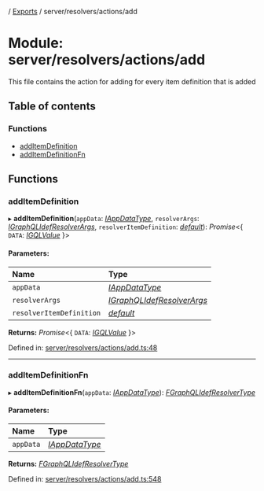 [](../README.md) / [Exports](../modules.md) / server/resolvers/actions/add

# Module: server/resolvers/actions/add

This file contains the action for adding for every item definition that
is added

## Table of contents

### Functions

- [addItemDefinition](server_resolvers_actions_add.md#additemdefinition)
- [addItemDefinitionFn](server_resolvers_actions_add.md#additemdefinitionfn)

## Functions

### addItemDefinition

▸ **addItemDefinition**(`appData`: [*IAppDataType*](../interfaces/server.iappdatatype.md), `resolverArgs`: [*IGraphQLIdefResolverArgs*](../interfaces/base_root_gql.igraphqlidefresolverargs.md), `resolverItemDefinition`: [*default*](../classes/base_root_module_itemdefinition.default.md)): *Promise*<{ `DATA`: [*IGQLValue*](../interfaces/gql_querier.igqlvalue.md)  }\>

#### Parameters:

Name | Type |
:------ | :------ |
`appData` | [*IAppDataType*](../interfaces/server.iappdatatype.md) |
`resolverArgs` | [*IGraphQLIdefResolverArgs*](../interfaces/base_root_gql.igraphqlidefresolverargs.md) |
`resolverItemDefinition` | [*default*](../classes/base_root_module_itemdefinition.default.md) |

**Returns:** *Promise*<{ `DATA`: [*IGQLValue*](../interfaces/gql_querier.igqlvalue.md)  }\>

Defined in: [server/resolvers/actions/add.ts:48](https://github.com/onzag/itemize/blob/0e9b128c/server/resolvers/actions/add.ts#L48)

___

### addItemDefinitionFn

▸ **addItemDefinitionFn**(`appData`: [*IAppDataType*](../interfaces/server.iappdatatype.md)): [*FGraphQLIdefResolverType*](base_root_gql.md#fgraphqlidefresolvertype)

#### Parameters:

Name | Type |
:------ | :------ |
`appData` | [*IAppDataType*](../interfaces/server.iappdatatype.md) |

**Returns:** [*FGraphQLIdefResolverType*](base_root_gql.md#fgraphqlidefresolvertype)

Defined in: [server/resolvers/actions/add.ts:548](https://github.com/onzag/itemize/blob/0e9b128c/server/resolvers/actions/add.ts#L548)
